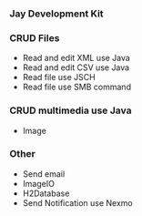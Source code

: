 ### Jay Development Kit


### CRUD Files
* Read and edit XML use Java
* Read and edit CSV use Java
* Read file use JSCH
* Read file use SMB command

### CRUD multimedia use Java
* Image

### Other
* Send email
* ImageIO
* H2Database
* Send Notification use Nexmo

